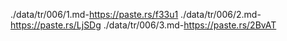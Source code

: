 ./data/tr/006/1.md-https://paste.rs/f33u1
./data/tr/006/2.md-https://paste.rs/LjSDg
./data/tr/006/3.md-https://paste.rs/2BvAT